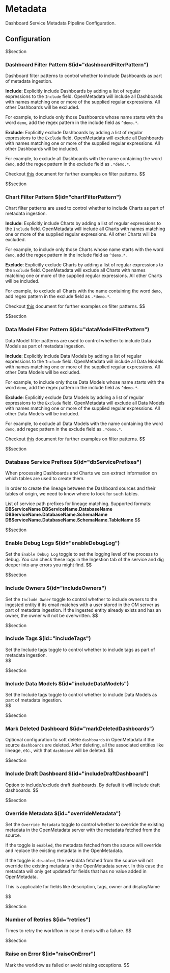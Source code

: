 # Metadata

Dashboard Service Metadata Pipeline Configuration.

## Configuration

$$section

### Dashboard Filter Pattern $(id="dashboardFilterPattern")

Dashboard filter patterns to control whether to include Dashboards as part of metadata ingestion.

**Include**: Explicitly include Dashboards by adding a list of regular expressions to the `Include` field. OpenMetadata will include all Dashboards with names matching one or more of the supplied regular expressions. All other Dashboards will be excluded.

For example, to include only those Dashboards whose name starts with the word `demo`, add the regex pattern in the include field as `^demo.*`.

**Exclude**: Explicitly exclude Dashboards by adding a list of regular expressions to the `Exclude` field. OpenMetadata will exclude all Dashboards with names matching one or more of the supplied regular expressions. All other Dashboards will be included.

For example, to exclude all Dashboards with the name containing the word `demo`, add the regex pattern in the exclude field as `.*demo.*`.

Checkout [this](https://docs.open-metadata.org/connectors/ingestion/workflows/metadata/filter-patterns/database#database-filter-pattern) document for further examples on filter patterns.
$$

$$section
### Chart Filter Pattern $(id="chartFilterPattern")

Chart filter patterns are used to control whether to include Charts as part of metadata ingestion.

**Include**: Explicitly include Charts by adding a list of regular expressions to the `Include` field. OpenMetadata will include all Charts with names matching one or more of the supplied regular expressions. All other Charts will be excluded.

For example, to include only those Charts whose name starts with the word `demo`, add the regex pattern in the include field as `^demo.*`.

**Exclude**: Explicitly exclude Charts by adding a list of regular expressions to the `Exclude` field. OpenMetadata will exclude all Charts with names matching one or more of the supplied regular expressions. All other Charts will be included.

For example, to exclude all Charts with the name containing the word `demo`, add regex pattern in the exclude field as `.*demo.*`.

Checkout [this](https://docs.open-metadata.org/connectors/ingestion/workflows/metadata/filter-patterns/database#database-filter-pattern) document for further examples on filter patterns.
$$

$$section
### Data Model Filter Pattern $(id="dataModelFilterPattern")

Data Model filter patterns are used to control whether to include Data Models as part of metadata ingestion.

**Include**: Explicitly include Data Models by adding a list of regular expressions to the `Include` field. OpenMetadata will include all Data Models with names matching one or more of the supplied regular expressions. All other Data Models will be excluded.

For example, to include only those Data Models whose name starts with the word `demo`, add the regex pattern in the include field as `^demo.*`.

**Exclude**: Explicitly exclude Data Models by adding a list of regular expressions to the `Exclude` field. OpenMetadata will exclude all Data Models with names matching one or more of the supplied regular expressions. All other Data Models will be included.

For example, to exclude all Data Models with the name containing the word `demo`, add regex pattern in the exclude field as `.*demo.*`.

Checkout [this](https://docs.open-metadata.org/connectors/ingestion/workflows/metadata/filter-patterns/database#database-filter-pattern) document for further examples on filter patterns.
$$

$$section
### Database Service Prefixes $(id="dbServicePrefixes")

When processing Dashboards and Charts we can extract information on which tables are used to create them.

In order to create the lineage between the Dashboard sources and their tables of origin, we need to know where to look for such tables.

List of service path prefixes for lineage matching. Supported formats: 
**DBServiceName**
**DBServiceName.DatabaseName**
**DBServiceName.DatabaseName.SchemaName**
**DBServiceName.DatabaseName.SchemaName.TableName**
$$


$$section
### Enable Debug Logs $(id="enableDebugLog")

Set the `Enable Debug Log` toggle to set the logging level of the process to debug. You can check these logs in the Ingestion tab of the service and dig deeper into any errors you might find.
$$

$$section
### Include Owners $(id="includeOwners")

Set the `Include Owner` toggle to control whether to include owners to the ingested entity if its email matches with a user stored in the OM server as part of metadata ingestion. If the ingested entity already exists and has an owner, the owner will not be overwritten.
$$

$$section
### Include Tags  $(id="includeTags")

Set the Include tags toggle to control whether to include tags as part of metadata ingestion.    
$$

$$section
### Include Data Models $(id="includeDataModels")

Set the Include tags toggle to control whether to include Data Models as part of metadata ingestion.    
$$

$$section
### Mark Deleted Dashboard $(id="markDeletedDashboards")

Optional configuration to soft delete `dashboards` in OpenMetadata if the source `dashboards` are deleted. After deleting, all the associated entities like lineage, etc., with that `dashboard` will be deleted.
$$

$$section
### Include Draft Dashboard $(id="includeDraftDashboard")

Option to include/exclude draft dashboards. By default it will include draft dashboards.
$$

$$section
### Override Metadata $(id="overrideMetadata")

Set the `Override Metadata` toggle to control whether to override the existing metadata in the OpenMetadata server with the metadata fetched from the source.

If the toggle is `enabled`, the metadata fetched from the source will override and replace the existing metadata in the OpenMetadata.

If the toggle is `disabled`, the metadata fetched from the source will not override the existing metadata in the OpenMetadata server. In this case the metadata will only get updated for fields that has no value added in OpenMetadata.

This is applicable for fields like description, tags, owner and displayName

$$

$$section
### Number of Retries $(id="retries")

Times to retry the workflow in case it ends with a failure.
$$

$$section
### Raise on Error $(id="raiseOnError")

Mark the workflow as failed or avoid raising exceptions.
$$
